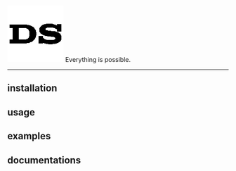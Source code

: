 ![alt text](packages/designer/public/favicon.gif) 
Everything is possible.

---

## installation
## usage
## examples
## documentations